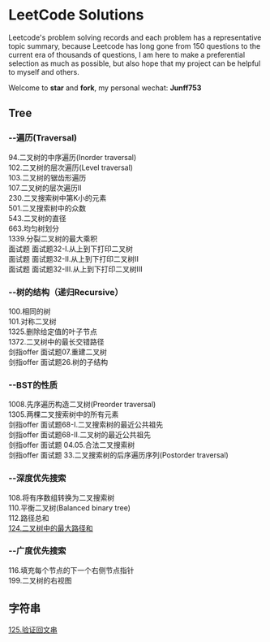 # LeetCode Solutions

Leetcode's problem solving records and each problem has a representative topic summary, because Leetcode has long gone from 150 questions to the current era of thousands of questions, I am here to make a preferential selection as much as possible, but also hope that my project can be helpful to myself and others.

Welcome to **star** and **fork**, my personal wechat: **Junff753**

## Tree
### --遍历(Traversal)
94.二叉树的中序遍历(Inorder traversal)  
102.二叉树的层次遍历(Level traversal)     
103.二叉树的锯齿形遍历   
107.二叉树的层次遍历II   
230.二叉搜索树中第K小的元素   
501.二叉搜索树中的众数  
543.二叉树的直径  
663.均匀树划分  
1339.分裂二叉树的最大乘积  
面试题 面试题32-I.从上到下打印二叉树  
面试题 面试题32-II.从上到下打印二叉树II  
面试题 面试题32-III.从上到下打印二叉树III  

### --树的结构（递归Recursive） 
100.相同的树  
101.对称二叉树  
1325.删除给定值的叶子节点  
1372.二叉树中的最长交错路径  
剑指offer 面试题07.重建二叉树  
剑指offer 面试题26.树的子结构  

### --BST的性质
1008.先序遍历构造二叉树(Preorder traversal)  
1305.两棵二叉搜索树中的所有元素  
剑指offer 面试题68-I.二叉搜索树的最近公共祖先  
剑指offer 面试题68-II.二叉树的最近公共祖先  
剑指offer 面试题 04.05.合法二叉搜索树  
剑指offer 面试题 33.二叉搜索树的后序遍历序列(Postorder traversal)  

### --深度优先搜索  
108.将有序数组转换为二叉搜索树   
110.平衡二叉树(Balanced binary tree)  
112.路径总和  
[124.二叉树中的最大路径和](https://github.com/Junff97/leecode/blob/junff/leecode/lc124.java)  

### --广度优先搜索  
116.填充每个节点的下一个右侧节点指针  
199.二叉树的右视图  

## 字符串
[125.验证回文串](https://github.com/Junff97/leecode/blob/junff/leecode/lc125.java)  

